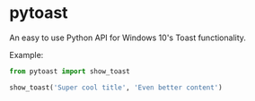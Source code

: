 # pytoast

An easy to use Python API for Windows 10's Toast functionality.

Example:
```python
from pytoast import show_toast

show_toast('Super cool title', 'Even better content')
```